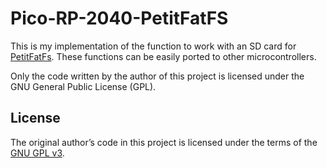 # Pico-RP-2040-PetitFatFS

This is my implementation of the function to work with an SD card for [PetitFatFs](https://elm-chan.org/fsw/ff/00index_p.html). 
These functions can be easily ported to other microcontrollers. 

Only the code written by the author of this project is licensed under the GNU General Public License (GPL).  

## License
The original author’s code in this project is licensed under the terms of the [GNU GPL v3](https://www.gnu.org/licenses/gpl-3.0.en.html).
